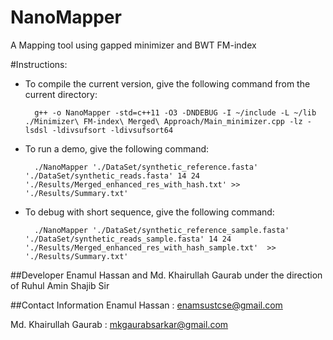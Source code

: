 # NanoMapper
A Mapping tool using gapped minimizer and BWT FM-index

#Instructions:

- To compile the current version, give the following command from the current directory:
    
        g++ -o NanoMapper -std=c++11 -O3 -DNDEBUG -I ~/include -L ~/lib ./Minimizer\ FM-index\ Merged\ Approach/Main_minimizer.cpp -lz -lsdsl -ldivsufsort -ldivsufsort64

- To run a demo, give the following command:

	    ./NanoMapper './DataSet/synthetic_reference.fasta' './DataSet/synthetic_reads.fasta' 14 24 './Results/Merged_enhanced_res_with_hash.txt' >> './Results/Summary.txt'

- To debug with short sequence, give the following command:

	    ./NanoMapper './DataSet/synthetic_reference_sample.fasta' './DataSet/synthetic_reads_sample.fasta' 14 24 './Results/Merged_enhanced_res_with_hash_sample.txt'  >> './Results/Summary.txt'

##Developer
Enamul Hassan and Md. Khairullah Gaurab under the direction of Ruhul Amin Shajib Sir

##Contact Information
Enamul Hassan : enamsustcse@gmail.com

Md. Khairullah Gaurab : mkgaurabsarkar@gmail.com

